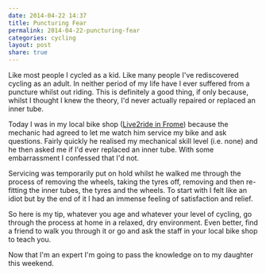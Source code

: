 ```yaml
---
date: 2014-04-22 14:37
title: Puncturing Fear
permalink: 2014-04-22-puncturing-fear
categories: cycling
layout: post
share: true
---
```


Like most people I cycled as a kid. Like many people I've rediscovered cycling as an adult. In neither period of my life have I ever suffered from a puncture whilst out riding. This is definitely a good thing, if only because, whilst I thought I knew the theory, I'd never actually repaired or replaced an inner tube.

Today I was in my local bike shop ([Live2ride in Frome](http://live2ride.co.uk)) because the mechanic had agreed to let me watch him service my bike and ask questions. Fairly quickly he realised my mechanical skill level (i.e. none) and he then asked me if I'd ever replaced an inner tube. With some embarrassment I confessed that I'd not.

Servicing was temporarily put on hold whilst he walked me through the process of removing the wheels, taking the tyres off, removing and then re-fitting the inner tubes, the tyres and the wheels. To start with I felt like an idiot but by the end of it I had an immense feeling of satisfaction and relief.

So here is my tip, whatever you age and whatever your level of cycling, go through the process at home in a relaxed, dry environment. Even better, find a friend to walk you through it or go and ask the staff in your local bike shop to teach you.

Now that I'm an expert I'm going to pass the knowledge on to my daughter this weekend.
